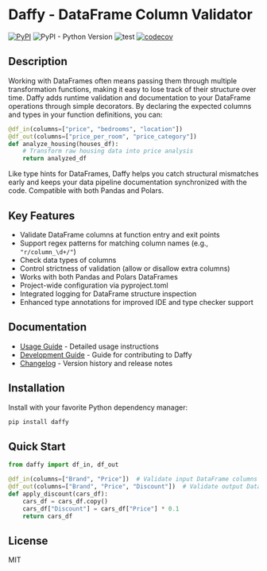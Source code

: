 # Daffy - DataFrame Column Validator

[![PyPI](https://img.shields.io/pypi/v/daffy)](https://pypi.org/project/daffy/)
![PyPI - Python Version](https://img.shields.io/pypi/pyversions/daffy)
![test](https://github.com/fourkind/daffy/workflows/test/badge.svg)
[![codecov](https://codecov.io/gh/vertti/daffy/graph/badge.svg?token=00OL75TW4W)](https://codecov.io/gh/vertti/daffy)

## Description

Working with DataFrames often means passing them through multiple transformation functions, making it easy to lose track of their structure over time. Daffy adds runtime validation and documentation to your DataFrame operations through simple decorators. By declaring the expected columns and types in your function definitions, you can:

```python
@df_in(columns=["price", "bedrooms", "location"])
@df_out(columns=["price_per_room", "price_category"])
def analyze_housing(houses_df):
    # Transform raw housing data into price analysis
    return analyzed_df
```

Like type hints for DataFrames, Daffy helps you catch structural mismatches early and keeps your data pipeline documentation synchronized with the code. Compatible with both Pandas and Polars.

## Key Features

- Validate DataFrame columns at function entry and exit points
- Support regex patterns for matching column names (e.g., `"r/column_\d+/"`)
- Check data types of columns
- Control strictness of validation (allow or disallow extra columns)
- Works with both Pandas and Polars DataFrames
- Project-wide configuration via pyproject.toml
- Integrated logging for DataFrame structure inspection
- Enhanced type annotations for improved IDE and type checker support

## Documentation

- [Usage Guide](docs/usage.md) - Detailed usage instructions
- [Development Guide](docs/development.md) - Guide for contributing to Daffy
- [Changelog](CHANGELOG.md) - Version history and release notes

## Installation

Install with your favorite Python dependency manager:

```sh
pip install daffy
```

## Quick Start

```python
from daffy import df_in, df_out

@df_in(columns=["Brand", "Price"])  # Validate input DataFrame columns
@df_out(columns=["Brand", "Price", "Discount"])  # Validate output DataFrame columns
def apply_discount(cars_df):
    cars_df = cars_df.copy()
    cars_df["Discount"] = cars_df["Price"] * 0.1
    return cars_df
```

## License

MIT

